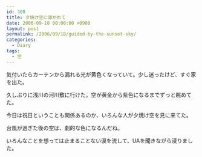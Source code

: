 ```yaml
---
id: 308
title: 夕焼け空に導かれて
date: 2006-09-18 00:00:00 +0900
layout: post
permalink: /2006/09/18/guided-by-the-sunset-sky/
categories:
  - Diary
tags:
  - 空
---
```

気付いたらカーテンから漏れる光が黄色くなっていて。少し迷ったけど、すぐ家を出た。
  
久しぶりに浅川の河川敷に行けた。空が黄金から紫色になるまでずっと眺めてた。

今日は祝日ということも関係あるのか、いろんな人が夕焼け空を見に来てた。
  
台風が過ぎた後の空は、劇的な色になるんだね。

いろんなことを想っては止まることない涙を流して、UAを聞きながら浸りました。
